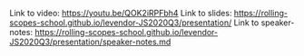 Link to video: https://youtu.be/QOK2iRPFbh4
Link to slides: https://rolling-scopes-school.github.io/levendor-JS2020Q3/presentation/
Link to speaker-notes: https://rolling-scopes-school.github.io/levendor-JS2020Q3/presentation/speaker-notes.md

